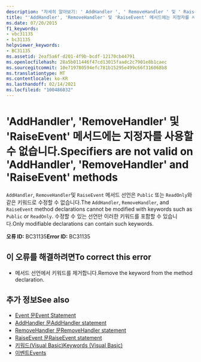```yaml
---
description: "자세히 알아보기: ' AddHandler ', ' RemoveHandler ' 및 ' RaiseEvent ' 메서드에는 지정자를 사용할 수 없습니다."
title: "'AddHandler', 'RemoveHandler' 및 'RaiseEvent' 메서드에는 지정자를 사용할 수 없습니다."
ms.date: 07/20/2015
f1_keywords:
- vbc31135
- bc31135
helpviewer_keywords:
- BC31135
ms.assetid: 2eaf5a6f-d201-4f9b-bcdf-12170cb44791
ms.openlocfilehash: 28a5b011446f47cd13015faadc2c7901e8b1caec
ms.sourcegitcommit: 10e719780594efc781b15295e499c66f316068b8
ms.translationtype: MT
ms.contentlocale: ko-KR
ms.lasthandoff: 02/14/2021
ms.locfileid: "100486032"
---
```

# <a name="specifiers-are-not-valid-on-addhandler-removehandler-and-raiseevent-methods"></a><span data-ttu-id="52238-103">'AddHandler', 'RemoveHandler' 및 'RaiseEvent' 메서드에는 지정자를 사용할 수 없습니다.</span><span class="sxs-lookup"><span data-stu-id="52238-103">Specifiers are not valid on 'AddHandler', 'RemoveHandler' and 'RaiseEvent' methods</span></span>

<span data-ttu-id="52238-104">`AddHandler`, `RemoveHandler`및 `RaiseEvent` 메서드 선언은 `Public` 또는 `ReadOnly`와 같은 키워드로 수정할 수 없습니다.</span><span class="sxs-lookup"><span data-stu-id="52238-104">The `AddHandler`, `RemoveHandler`, and `RaiseEvent` method declarations cannot be modified with keywords such as `Public` or `ReadOnly`.</span></span> <span data-ttu-id="52238-105">수정할 수 있는 선언만 이러한 키워드를 포함할 수 있습니다.</span><span class="sxs-lookup"><span data-stu-id="52238-105">Only modifiable declarations can contain such keywords.</span></span>  
  
 <span data-ttu-id="52238-106">**오류 ID:** BC31135</span><span class="sxs-lookup"><span data-stu-id="52238-106">**Error ID:** BC31135</span></span>  
  
## <a name="to-correct-this-error"></a><span data-ttu-id="52238-107">이 오류를 해결하려면</span><span class="sxs-lookup"><span data-stu-id="52238-107">To correct this error</span></span>  
  
- <span data-ttu-id="52238-108">메서드 선언에서 키워드를 제거합니다.</span><span class="sxs-lookup"><span data-stu-id="52238-108">Remove the keyword from the method declaration.</span></span>  
  
## <a name="see-also"></a><span data-ttu-id="52238-109">추가 정보</span><span class="sxs-lookup"><span data-stu-id="52238-109">See also</span></span>

- [<span data-ttu-id="52238-110">Event 문</span><span class="sxs-lookup"><span data-stu-id="52238-110">Event Statement</span></span>](../language-reference/statements/event-statement.md)
- [<span data-ttu-id="52238-111">AddHandler 문</span><span class="sxs-lookup"><span data-stu-id="52238-111">AddHandler statement</span></span>](../language-reference/statements/addhandler-statement.md)
- [<span data-ttu-id="52238-112">RemoveHandler 문</span><span class="sxs-lookup"><span data-stu-id="52238-112">RemoveHandler statement</span></span>](../language-reference/statements/removehandler-statement.md)
- [<span data-ttu-id="52238-113">RaiseEvent 문</span><span class="sxs-lookup"><span data-stu-id="52238-113">RaiseEvent statement</span></span>](../language-reference/statements/raiseevent-statement.md)
- [<span data-ttu-id="52238-114">키워드(Visual Basic)</span><span class="sxs-lookup"><span data-stu-id="52238-114">Keywords (Visual Basic)</span></span>](../language-reference/keywords/index.md)
- [<span data-ttu-id="52238-115">이벤트</span><span class="sxs-lookup"><span data-stu-id="52238-115">Events</span></span>](../programming-guide/language-features/events/index.md)
